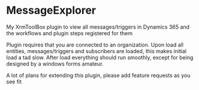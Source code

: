 # MessageExplorer
My XrmToolBox plugin to view all messages/triggers in Dynamics 365 and the workflows and plugin steps registered for them

Plugin requires that you are connected to an organization.
Upon load all entities, messages/triggers and subscribers are loaded, this makes initial load a tad slow.
After load everything should run smoothly, except for being designed by a windows forms amateur.

A lot of plans for extending this plugin, please add feature requests as you see fit

